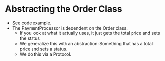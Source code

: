 # Abstracting the Order Class

* See code example.
* The PaymentProcessor is dependent on the Order class.
  * If you look at what it actually uses, it just gets the total price and sets the status
  * We generalize this with an abstraction: Something that has a total price and sets a status.
  * We do this via a Protocol.

